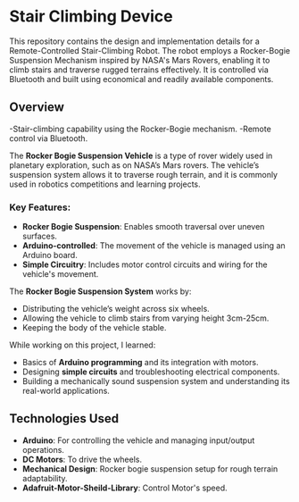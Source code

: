 # Stair Climbing Device

This repository contains the design and implementation details for a Remote-Controlled Stair-Climbing Robot. The robot employs a Rocker-Bogie Suspension Mechanism inspired by NASA's Mars Rovers, enabling it to climb stairs and traverse rugged terrains effectively. It is controlled via Bluetooth and built using economical and readily available components.

## Overview
-Stair-climbing capability using the Rocker-Bogie mechanism.
-Remote control via Bluetooth.


The **Rocker Bogie Suspension Vehicle** is a type of rover widely used in planetary exploration, such as on NASA’s Mars rovers. The vehicle’s suspension system allows it to traverse rough terrain, and it is commonly used in robotics competitions and learning projects.

### Key Features:
- **Rocker Bogie Suspension**: Enables smooth traversal over uneven surfaces.
- **Arduino-controlled**: The movement of the vehicle is managed using an Arduino board.
- **Simple Circuitry**: Includes motor control circuits and wiring for the vehicle's movement.


The **Rocker Bogie Suspension System** works by:
- Distributing the vehicle’s weight across six wheels.
- Allowing the vehicle to climb stairs from varying height 3cm-25cm.
- Keeping the body of the vehicle stable.


While working on this project, I learned:
- Basics of **Arduino programming** and its integration with motors.
- Designing **simple circuits** and troubleshooting electrical components.
- Building a mechanically sound suspension system and understanding its real-world applications.


## Technologies Used

- **Arduino**: For controlling the vehicle and managing input/output operations.
- **DC Motors**: To drive the wheels.
- **Mechanical Design**: Rocker bogie suspension setup for rough terrain adaptability.
- **Adafruit-Motor-Sheild-Library**: Control Motor's speed.
